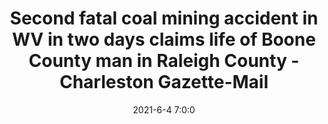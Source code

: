 ---
"title": "Second fatal coal mining accident in WV in two days claims life of Boone County man in Raleigh County - Charleston Gazette-Mail"
"date": "2021-6-4 7:0:0"
"feed_name": "GOOGLENEWSMINING"
"feed_website": "https://news.google.com/search?q=mining%2Bincident&hl=en-US&gl=US&ceid=US:en"
"feed_rss": "https://news.google.com/rss/search?q=mining%2Bincident&hl=en-US&gl=US&ceid=US:en"
"link": "https://www.wvgazettemail.com/news/energy_and_environment/second-fatal-coal-mining-accident-in-wv-in-two-days-claims-life-of-boone-county/article_13243cfc-45a1-5eea-a6a1-2ec27cb4bb20.html"
"file": "_posts/2021-1-1-0d8fd72bf0de7ef38ed2977b1740bb453cce29ca.md"
"accident": "1"
"drilling": "0"
---